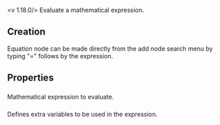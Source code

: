 <v 1.18.0/>
Evaluate a mathematical expression.

## Creation

Equation node can be made directly from the add node search menu by typing "=" follows by the expression.

## Properties

### <junc equation>
Mathematical expression to evaluate.

### <junc arguments>
Defines extra variables to be used in the expression.